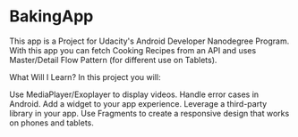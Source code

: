 # BakingApp
This app is a Project for Udacity's Android Developer Nanodegree Program. With this app you can fetch Cooking Recipes from an API and uses Master/Detail Flow Pattern (for different use on Tablets).

What Will I Learn?
In this project you will:

Use MediaPlayer/Exoplayer to display videos.
Handle error cases in Android.
Add a widget to your app experience.
Leverage a third-party library in your app.
Use Fragments to create a responsive design that works on phones and tablets.
